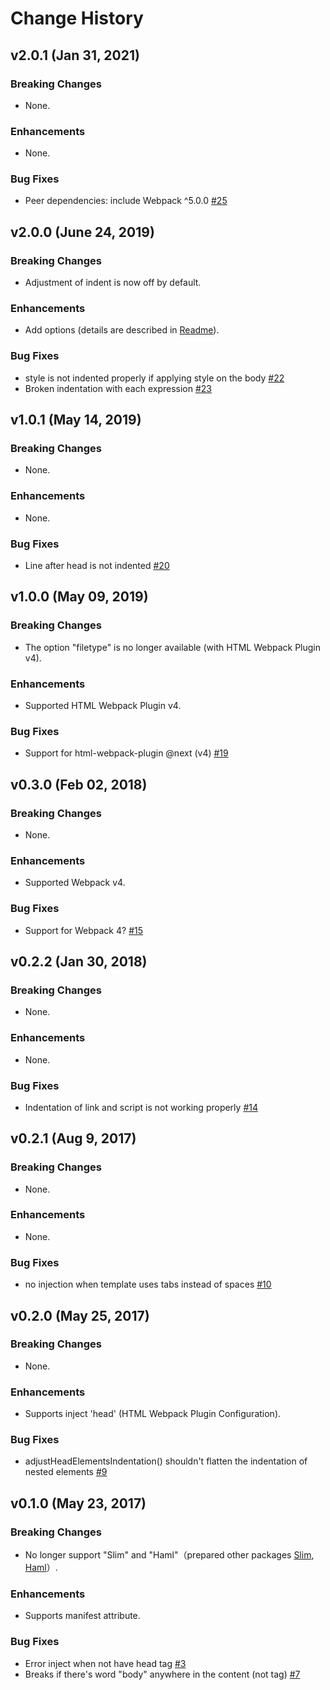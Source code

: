 Change History
==============

v2.0.1 (Jan 31, 2021)
---

### Breaking Changes

* None.

### Enhancements

* None.

### Bug Fixes

* Peer dependencies: include Webpack ^5.0.0 [#25](https://github.com/negibouze/html-webpack-pug-plugin/issues/25)

v2.0.0 (June 24, 2019)
---

### Breaking Changes

* Adjustment of indent is now off by default.

### Enhancements

* Add options (details are described in [Readme](https://github.com/negibouze/html-webpack-pug-plugin/blob/master/README.md)).

### Bug Fixes

* style is not indented properly if applying style on the body [#22](https://github.com/negibouze/html-webpack-pug-plugin/issues/22)
* Broken indentation with each expression [#23](https://github.com/negibouze/html-webpack-pug-plugin/issues/23)

v1.0.1 (May 14, 2019)
---

### Breaking Changes

* None.

### Enhancements

* None.

### Bug Fixes

* Line after head is not indented [#20](https://github.com/negibouze/html-webpack-pug-plugin/issues/20)

v1.0.0 (May 09, 2019)
---

### Breaking Changes

* The option "filetype" is no longer available (with HTML Webpack Plugin v4).

### Enhancements

* Supported HTML Webpack Plugin v4.

### Bug Fixes

* Support for html-webpack-plugin @next (v4) [#19](https://github.com/negibouze/html-webpack-pug-plugin/issues/19)

v0.3.0 (Feb 02, 2018)
---

### Breaking Changes

* None.

### Enhancements

* Supported Webpack v4.

### Bug Fixes

* Support for Webpack 4? [#15](https://github.com/negibouze/html-webpack-pug-plugin/issues/15)

v0.2.2 (Jan 30, 2018)
---

### Breaking Changes

* None.

### Enhancements

* None.

### Bug Fixes

* Indentation of link and script is not working properly [#14](https://github.com/negibouze/html-webpack-pug-plugin/issues/14)

v0.2.1 (Aug 9, 2017)
---

### Breaking Changes

* None.

### Enhancements

* None.

### Bug Fixes

* no injection when template uses tabs instead of spaces [#10](https://github.com/negibouze/html-webpack-pug-plugin/issues/10)

v0.2.0 (May 25, 2017)
---

### Breaking Changes

* None.

### Enhancements

* Supports inject 'head' (HTML Webpack Plugin Configuration).

### Bug Fixes

* adjustHeadElementsIndentation() shouldn't flatten the indentation of nested elements [#9](https://github.com/negibouze/html-webpack-pug-plugin/issues/9)

v0.1.0 (May 23, 2017)
---

### Breaking Changes

* No longer support "Slim" and "Haml"（prepared other packages [Slim](https://github.com/negibouze/html-webpack-slim-plugin), [Haml](https://github.com/negibouze/html-webpack-haml-plugin)）.

### Enhancements

* Supports manifest attribute.

### Bug Fixes

* Error inject when not have head tag [#3](https://github.com/negibouze/html-webpack-pug-plugin/issues/3)  
* Breaks if there's word "body" anywhere in the content (not tag) [#7](https://github.com/negibouze/html-webpack-pug-plugin/issues/7)
